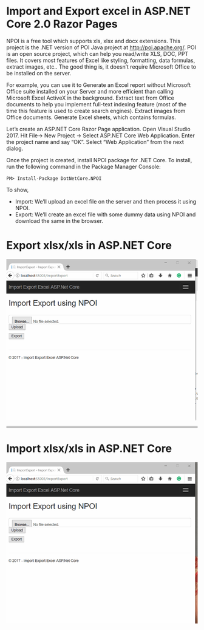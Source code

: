 Import and Export excel in ASP.NET Core 2.0 Razor Pages
===========
NPOI is a free tool which supports xls, xlsx and docx extensions. This project is the .NET version of POI Java project at http://poi.apache.org/. POI is an open source project, which can help you read/write XLS, DOC, PPT files. It covers most features of Excel like styling, formatting, data formulas, extract images, etc.. The good thing is, it doesn’t require Microsoft Office to be installed on the server.

For example, you can use it to Generate an Excel report without Microsoft Office suite installed on your Server and more efficient than calling Microsoft Excel ActiveX in the background.
    Extract text from Office documents to help you implement full-text indexing feature (most of the time this feature is used to create search engines).
    Extract images from Office documents.
    Generate Excel sheets, which contains formulas.

Let’s create an ASP.NET Core Razor Page application. Open Visual Studio 2017. Hit File-> New Project -> Select ASP.NET Core Web Application. Enter the project name and say “OK”. Select “Web Application” from the next dialog. 

Once the project is created, install NPOI package for .NET Core. To install, run the following command in the Package Manager Console:

```
PM> Install-Package DotNetCore.NPOI
```

To show,

- Import: We’ll upload an excel file on the server and then process it using NPOI.
- Export: We’ll create an excel file with some dummy data using NPOI and download the same in the browser.


# Export xlsx/xls in ASP.NET Core
![Export xlsx/xls in ASP.NET Core](/pic/Export-excel-in-ASP.NET-Core-2.0-Razor-Pages.gif)

-------------

# Import xlsx/xls in ASP.NET Core
![Import xlsx/xls in ASP.NET Core](/pic/Import-and-Export-excel-in-ASP.NET-Core-2.0-Razor-Pages.gif)
